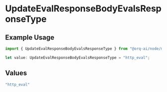 # UpdateEvalResponseBodyEvalsResponseType

## Example Usage

```typescript
import { UpdateEvalResponseBodyEvalsResponseType } from "@orq-ai/node/models/operations";

let value: UpdateEvalResponseBodyEvalsResponseType = "http_eval";
```

## Values

```typescript
"http_eval"
```